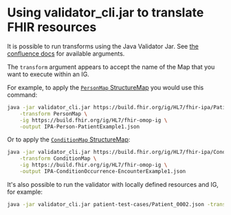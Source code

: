 # Using validator_cli.jar to translate FHIR resources 

It is possible to run transforms using the Java Validator Jar. See [the confluence docs](https://confluence.hl7.org/spaces/FHIR/pages/76158820/Using+the+FHIR+Mapping+Language#UsingtheFHIRMappingLanguage-runtransformsjavavalidator) for available arguments.

The `transform` argument appears to accept the name of the Map that you want to execute within an IG. 

For example, to apply the [`PersonMap` StructureMap](https://build.fhir.org/ig/HL7/fhir-omop-ig/StructureMap-PersonMap.html) you would use this command:

```sh 
java -jar validator_cli.jar https://build.fhir.org/ig/HL7/fhir-ipa/Patient-PatientExample1.json \
    -transform PersonMap \
    -ig https://build.fhir.org/ig/HL7/fhir-omop-ig \
    -output IPA-Person-PatientExample1.json
```

Or to apply the [`ConditionMap` StructureMap](https://build.fhir.org/ig/HL7/fhir-omop-ig/StructureMap-ConditionMap.html): 

```sh
java -jar validator_cli.jar https://build.fhir.org/ig/HL7/fhir-ipa/Condition-EncounterExample1.json \
    -transform ConditionMap \
    -ig https://build.fhir.org/ig/HL7/fhir-omop-ig \
    -output IPA-ConditionOccurrence-EncounterExample1.json
```

It's also possible to run the validator with locally defined resources and IG, for example:

```sh
java -jar validator_cli.jar patient-test-cases/Patient_0002.json -transform PersonMap -ig ./ig -output transformed-omop/Output_0002.json
```